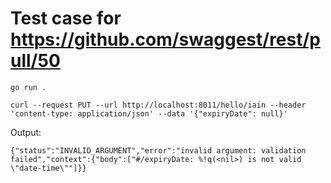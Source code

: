 # Test case for https://github.com/swaggest/rest/pull/50 #

```
go run .

curl --request PUT --url http://localhost:8011/hello/iain --header 'content-type: application/json' --data '{"expiryDate": null}'
```

Output:
```
{"status":"INVALID_ARGUMENT","error":"invalid argument: validation failed","context":{"body":["#/expiryDate: %!q(<nil>) is not valid \"date-time\""]}}
```

